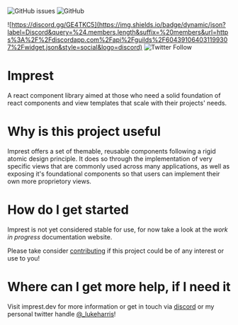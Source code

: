 ![GitHub issues](https://img.shields.io/github/issues/luk707/imprest)
![GitHub](https://img.shields.io/github/license/luk707/imprest)

![https://discord.gg/GE4TKC5](https://img.shields.io/badge/dynamic/json?label=Discord&query=%24.members.length&suffix=%20members&url=https%3A%2F%2Fdiscordapp.com%2Fapi%2Fguilds%2F604391064031199307%2Fwidget.json&style=social&logo=discord)
![Twitter Follow](https://img.shields.io/twitter/follow/_lukeharris?style=social)

# Imprest

A react component library aimed at those who need a solid foundation of react components and view templates that scale with their projects' needs.

# Why is this project useful

Imprest offers a set of themable, reusable components following a rigid atomic design principle. It does so through the implementation of very specific views that are commonly used across many applications, as well as exposing it's foundational components so that users can implement their own more proprietory views.

# How do I get started

Imprest is not yet considered stable for use, for now take a look at the _work in progress_ documentation website.

Please take consider [contributing](CONTRIBUTING.md) if this project could be of any interest or use to you!

# Where can I get more help, if I need it

Visit imprest.dev for more information or get in touch via [discord](https://discord.gg/GE4TKC5) or my personal twitter handle [@\_lukeharris](https://twitter.com/_lukeharris)!
